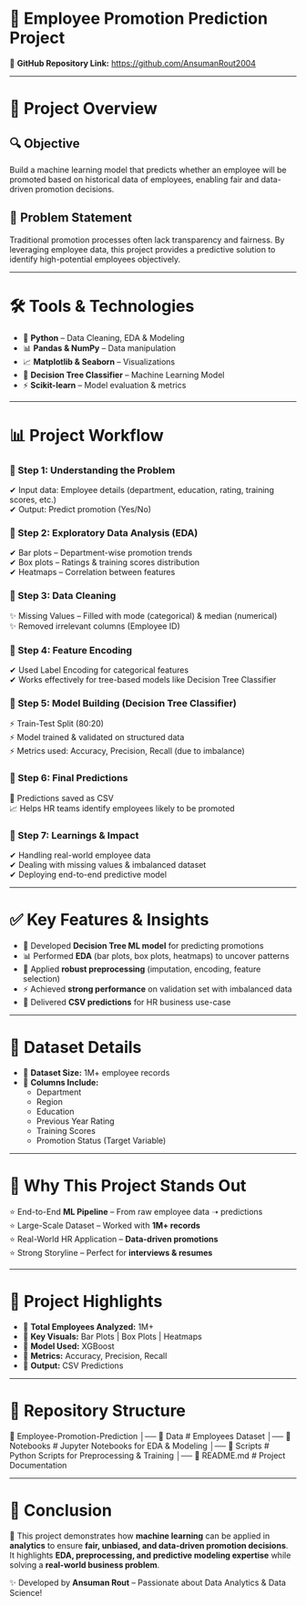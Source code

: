 # 🧠 Employee Promotion Prediction Project  

📌 **GitHub Repository Link:** https://github.com/AnsumanRout2004

---

# 📌 Project Overview  

## 🔍 Objective  
Build a machine learning model that predicts whether an employee will be promoted based on historical data of employees, enabling fair and data-driven promotion decisions.  

## 🧩 Problem Statement  
Traditional promotion processes often lack transparency and fairness. By leveraging employee data, this project provides a predictive solution to identify high-potential employees objectively.  

---

# 🛠️ Tools & Technologies  

- 🐍 **Python** – Data Cleaning, EDA & Modeling  
- 📊 **Pandas & NumPy** – Data manipulation  
- 📈 **Matplotlib & Seaborn** – Visualizations  
- 🤖 **Decision Tree Classifier** – Machine Learning Model  
- ⚡ **Scikit-learn** – Model evaluation & metrics  

---

# 📊 Project Workflow  

### 🔹 Step 1: Understanding the Problem  
✔ Input data: Employee details (department, education, rating, training scores, etc.)  
✔ Output: Predict promotion (Yes/No)  

### 🔹 Step 2: Exploratory Data Analysis (EDA)  
✔ Bar plots – Department-wise promotion trends  
✔ Box plots – Ratings & training scores distribution  
✔ Heatmaps – Correlation between features  

### 🔹 Step 3: Data Cleaning  
✨ Missing Values – Filled with mode (categorical) & median (numerical)  
✨ Removed irrelevant columns (Employee ID)  

### 🔹 Step 4: Feature Encoding  
✔ Used Label Encoding for categorical features  
✔ Works effectively for tree-based models like Decision Tree Classifier  

### 🔹 Step 5: Model Building (Decision Tree Classifier)  
⚡ Train-Test Split (80:20)  
⚡ Model trained & validated on structured data  
⚡ Metrics used: Accuracy, Precision, Recall (due to imbalance)  

### 🔹 Step 6: Final Predictions  
📂 Predictions saved as CSV  
📈 Helps HR teams identify employees likely to be promoted  

### 🔹 Step 7: Learnings & Impact  
✔ Handling real-world employee data  
✔ Dealing with missing values & imbalanced dataset  
✔ Deploying end-to-end predictive model  

---

# ✅ Key Features & Insights  

- 📌 Developed **Decision Tree ML model** for predicting promotions  
- 📊 Performed **EDA** (bar plots, box plots, heatmaps) to uncover patterns  
- 🧹 Applied **robust preprocessing** (imputation, encoding, feature selection)  
- ⚡ Achieved **strong performance** on validation set with imbalanced data  
- 📂 Delivered **CSV predictions** for HR business use-case  

---

# 📂 Dataset Details  

- 📌 **Dataset Size:** 1M+ employee records  
- 📌 **Columns Include:**  
  - Department  
  - Region  
  - Education  
  - Previous Year Rating  
  - Training Scores  
  - Promotion Status (Target Variable)  

---

# 🚀 Why This Project Stands Out  

⭐ End-to-End **ML Pipeline** – From raw employee data ➝ predictions  
⭐ Large-Scale Dataset – Worked with **1M+ records**  
⭐ Real-World HR Application – **Data-driven promotions**  
⭐ Strong Storyline – Perfect for **interviews & resumes**  

---

# 🌟 Project Highlights  

- 📌 **Total Employees Analyzed:** 1M+  
- 📌 **Key Visuals:** Bar Plots | Box Plots | Heatmaps  
- 📌 **Model Used:** XGBoost  
- 📌 **Metrics:** Accuracy, Precision, Recall  
- 📌 **Output:** CSV Predictions  

---

# 📁 Repository Structure
📂 Employee-Promotion-Prediction
│── 📁 Data # Employees Dataset
│── 📁 Notebooks # Jupyter Notebooks for EDA & Modeling
│── 📁 Scripts # Python Scripts for Preprocessing & Training
│── 📄 README.md # Project Documentation


---

# 🏁 Conclusion  

🚀 This project demonstrates how **machine learning** can be applied in **analytics** to ensure **fair, unbiased, and data-driven promotion decisions**.  
It highlights **EDA, preprocessing, and predictive modeling expertise** while solving a **real-world business problem**.  

✨ Developed by **Ansuman Rout** – Passionate about Data Analytics & Data Science!  
